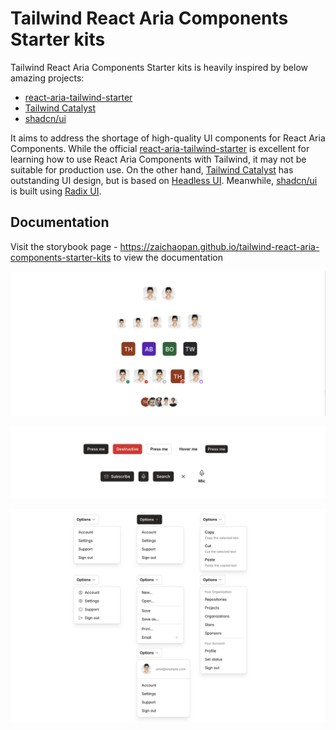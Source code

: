 # Tailwind React Aria Components Starter kits

Tailwind React Aria Components Starter kits is heavily inspired by below amazing projects:

- [react-aria-tailwind-starter](https://react-spectrum.adobe.com/react-aria-tailwind-starter/?path=/docs/alertdialog--docs)
- [Tailwind Catalyst](https://tailwindui.com/templates/catalyst)
- [shadcn/ui](https://ui.shadcn.com/docs)

It aims to address the shortage of high-quality UI components for React Aria Components. While the official [react-aria-tailwind-starter](https://react-spectrum.adobe.com/react-aria-tailwind-starter/?path=/docs/alertdialog--docs) is excellent for learning how to use React Aria Components with Tailwind, it may not be suitable for production use. On the other hand, [Tailwind Catalyst](https://tailwindui.com/templates/catalyst) has outstanding UI design, but is based on [Headless UI](https://github.com/tailwindlabs/headlessui). Meanwhile, [shadcn/ui](https://ui.shadcn.com/docs) is built using [Radix UI](https://www.radix-ui.com).

## Documentation

Visit the storybook page - https://zaichaopan.github.io/tailwind-react-aria-components-starter-kits to view the documentation

![avatar](./screenshots/avatar.png)

![button](./screenshots/button.png)

![menu](./screenshots/menu.png)